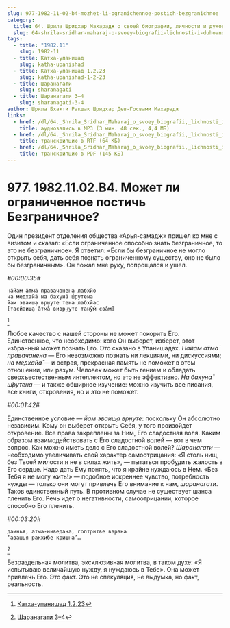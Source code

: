```yaml
---
slug: 977-1982-11-02-b4-mozhet-li-ogranichennoe-postich-bezgranichnoe
category:
  title: 64. Шрила Шридхар Махарадж о своей биографии, личности и духовном опыте
  slug: 64-shrila-sridhar-maharaj-o-svoey-biografii-lichnosti-i-duhovnom-opyte
tags:
  - title: "1982.11"
    slug: 1982-11
  - title: Катха-упанишад
    slug: katha-upanishad
  - title: Катха-упанишад 1.2.23
    slug: katha-upanishad-1-2-23
  - title: Шаранагати
    slug: sharanagati
  - title: Шаранагати 3–4
    slug: sharanagati-3-4
author: Шрила Бхакти Ракшак Шридхар Дев-Госвами Махарадж
links:
  - href: /dl/64._Shrila_Sridhar_Maharaj_o_svoey_biografii,_lichnosti_i_duhovnom_opyte/977_1982.11.02.B4_SridharMj_Mozhet_li_ogranichennoe_postich_Bezgranichnoe.mp3
    title: аудиозапись в MP3 (3 мин. 48 сек., 4,4 МБ)
  - href: /dl/64._Shrila_Sridhar_Maharaj_o_svoey_biografii,_lichnosti_i_duhovnom_opyte/977_1982.11.02.B4_SridharMj_Mozhet_li_ogranichennoe_postich_Bezgranichnoe.rtf
    title: транскрипцию в RTF (64 КБ)
  - href: /dl/64._Shrila_Sridhar_Maharaj_o_svoey_biografii,_lichnosti_i_duhovnom_opyte/977_1982.11.02.B4_SridharMj_Mozhet_li_ogranichennoe_postich_Bezgranichnoe.pdf
    title: транскрипцию в PDF (145 КБ)
---
```


# 977. 1982.11.02.B4. Может ли ограниченное постичь Безграничное?

Один президент отделения общества «Арья-самадж» пришел ко мне с визитом и сказал: «Если ограниченное способно знать безграничное, то это не безграничное». Я ответил: «Если бы безграничное не могло открыть себя, дать себя познать ограниченному существу, оно не было бы безграничным». Он пожал мне руку, попрощался и ушел.

*#00:00:35#*

    на̄йам а̄тма̄ правачанена лабхйо
    на медхайа̄ на бахуна̄ ш́рутена
    йам эваиш̣а вр̣н̣уте тена лабхйас
    [тасйаиш̣а а̄тма̄ вивр̣н̣уте танӯм̇ сва̄м]
[^_ftn1]

Любое качество с нашей стороны не может покорить Его. Единственное, что необходимо: кого Он выберет, изберет, этот избранный может познать Его. Это сказано в Упанишадах. *На̄йам а̄тма̄ правачанена* — Его невозможно познать ни лекциями, ни дискуссиями; *на медхайа̄* — и острая, прекрасная память не поможет в этом отношении, или разум. Человек может быть гением и обладать сверхъестественным интеллектом, но это не эффективно. *На бахуна̄ ш́рутена* — и также обширное изучение: можно изучить все писания, все книги, откровения, но и это не поможет.

*#00:01:42#*

Единственное условие — *йам эваиш̣а вр̣н̣уте*: поскольку Он абсолютно независим. Кому он выберет открыть Себя, у того произойдет откровение. Все права закреплены за Ним, Его сладостная воля. Каким образом взаимодействовать с Его сладостной волей — вот в чем вопрос. Как можно иметь дело с Его сладостной волей? *Шаранагати* — необходимо увеличивать свой характер самоотрицания: «Я столь нищ, без Твоей милости я не в силах жить», — пытаться пробудить жалость в Его сердце. Надо дать Ему понять, что я крайне нуждаюсь в Нем. «Без Тебя я не могу жить!» — подобное искреннее чувство, потребность нужды — только они могут привлечь Его внимание к нам, *шаранагати*. Таков единственный путь. В противном случае не существует шанса пленить Его. Речь идет о негативности, самоотрицании, которое способно Его пленить.

*#00:03:20#*

    даинья, атма-ниведана, гоптритве варана
    ‘авашья ракхибе кришна’…
[^_ftn2]

Безраздельная молитва, эксклюзивная молитва, в таком духе: «Я испытываю величайшую нужду, я нуждаюсь в Тебе». Она может привлечь Его. Это факт. Это не спекуляция, не выдумка, но факт, реальность.



[^_ftn1]: [Катха-упанишад 1.2.23](../notes/katha-upanishad/katha-upanishad-1-2-23.md)

[^_ftn2]: [Шаранагати 3–4](../notes/sharanagati/sharanagati-3-4.md)
